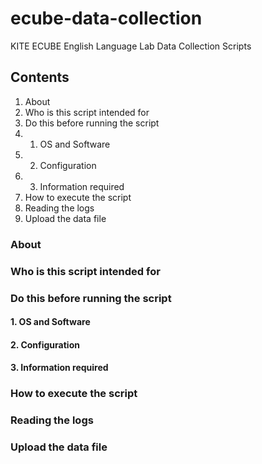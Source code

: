 # ecube-data-collection
KITE ECUBE English Language Lab Data Collection Scripts

## Contents

1. About
2. Who is this script intended for
3. Do this before running the script
3. 1. OS and Software
3. 2. Configuration
3. 3. Information required
4. How to execute the script
5. Reading the logs
6. Upload the data file

### About

### Who is this script intended for

### Do this before running the script

#### 1. OS and Software
#### 2. Configuration
#### 3. Information required

###  How to execute the script
### Reading the logs
### Upload the data file